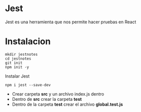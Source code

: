 # Jest

Jest es una herramienta que nos permite hacer pruebas en React

# Instalacion

```
mkdir jestnotes
cd jestnotes
git init
npm init -y
```
Instalar Jest

```
npm i jest --save-dev
```

* Crear carpeta **src** y un archivo index.js dentro
* Dentro de **src** crear la carpeta **__test__** 
* Dentro de la carpeta __test__ crear el archivo **global.test.js**
